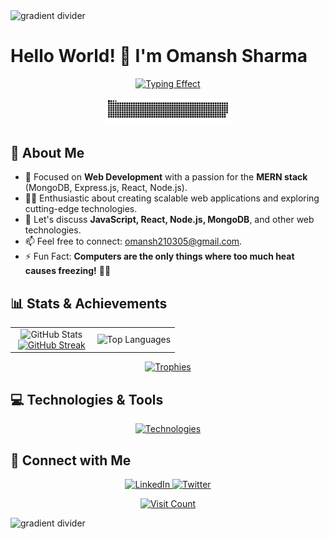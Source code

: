 <!-- Gradient Divider -->
<img src="https://user-images.githubusercontent.com/73097560/115834477-dbab4500-a447-11eb-908a-139a6edaec5c.gif" alt="gradient divider" />

# Hello World! 👋 I'm Omansh Sharma

<!-- Animated Typing Effect -->
<p align="center">
  <a href="https://github.com/Omansh-Sharma1" target="_blank">
    <img src="https://readme-typing-svg.demolab.com/?lines=Web+Developer;MERN+Stack+Enthusiast;Open+Source+Contributor&color=F7DF1E&center=true&width=500&height=50" alt="Typing Effect" />
  </a>
</p>

<!-- Snake Animation -->
<div align="center">
  <img src="https://github.com/1999AZZAR/1999AZZAR/blob/readme/resources/grid-snake.svg" alt="snake" width="200"/>
</div>

## 🚀 About Me
- 🔭 Focused on **Web Development** with a passion for the **MERN stack** (MongoDB, Express.js, React, Node.js).
- 👨‍💻 Enthusiastic about creating scalable web applications and exploring cutting-edge technologies.
- 💬 Let's discuss **JavaScript, React, Node.js, MongoDB**, and other web technologies.
- 📫 Feel free to connect: [omansh210305@gmail.com](mailto:omansh210305@gmail.com).
- ⚡ Fun Fact: **Computers are the only things where too much heat causes freezing!** 🕵️‍♂️

## 📊 Stats & Achievements
<p align="center">
  <table>
    <tr>
      <td width="50%" align="center">
        <img src="https://github-readme-stats.vercel.app/api?username=Omansh-Sharma1&show_icons=true&theme=tokyonight" alt="GitHub Stats" />
        <br />
        <a href="https://git.io/streak-stats">
          <img src="https://streak-stats.demolab.com?user=Omansh-Sharma1&theme=tokyonight" alt="GitHub Streak" />
        </a>
      </td>
      <td width="50%" align="center">
        <img src="https://github-readme-stats.anuraghazra1.vercel.app/api/top-langs/?username=Omansh-Sharma1&theme=tokyonight&langs_count=10" alt="Top Languages" />
      </td>
    </tr>
  </table>
</p>

<p align="center">
  <a href="https://github.com/ryo-ma/github-profile-trophy">
    <img src="https://github-profile-trophy.vercel.app/?username=Omansh-Sharma1&theme=tokyonight&row=1&column=7&margin-h=15&margin-w=5" alt="Trophies" />
  </a>
</p>

## 💻 Technologies & Tools
<p align="center">
  <a href="https://skillicons.dev">
    <img src="https://skillicons.dev/icons?i=html,css,js,react,nodejs,express,mongodb&perline=10" alt="Technologies" />
  </a>
</p>

## 🤝 Connect with Me
<p align="center">
  <a href="https://www.linkedin.com/in/omansh-sharma" target="_blank">
    <img src="https://img.shields.io/badge/-LinkedIn-0077B5?style=flat&logo=linkedin&logoColor=white" alt="LinkedIn" />
  </a>
  <a href="https://twitter.com/omansh_sharma" target="_blank">
    <img src="https://img.shields.io/badge/-Twitter-1DA1F2?style=flat&logo=twitter&logoColor=white" alt="Twitter" />
  </a>
</p>

<!-- Animated Profile Visit Count -->
<p align="center">
  <a href="https://visitcount.itsvg.in">
    <img src="https://visitcount.itsvg.in/api?id=Omansh-Sharma1&icon=3&color=6" alt="Visit Count" />
  </a>
</p>

<!-- Gradient Divider -->
<img src="https://user-images.githubusercontent.com/73097560/115834477-dbab4500-a447-11eb-908a-139a6edaec5c.gif" alt="gradient divider" />
